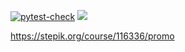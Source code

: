 [![pytest-check](https://github.com/seeu359/OOP_course/actions/workflows/pytest_check.yaml/badge.svg)](https://github.com/seeu359/OOP_course/actions/workflows/pytest_check.yaml)
<a href="https://codeclimate.com/github/seeu359/OOP_course/test_coverage"><img src="https://api.codeclimate.com/v1/badges/9c86229f850a60acc5c7/test_coverage" /></a>

https://stepik.org/course/116336/promo